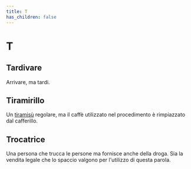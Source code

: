 ```yaml
---
title: T
has_children: false
---
```

# T

## Tardivare
Arrivare, ma tardi.

## Tiramirillo
Un [tiramisù](https://it.wikipedia.org/wiki/Tiramis%C3%B9) regolare, ma il caffè utilizzato nel procedimento è rimpiazzato dal cafferillo. 

## Trocatrice
Una persona che trucca le persone ma fornisce anche della droga. Sia la vendita legale che lo spaccio valgono per l'utilizzo di questa parola.